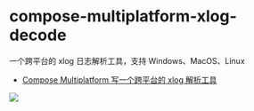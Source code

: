 # compose-multiplatform-xlog-decode

一个跨平台的 xlog 日志解析工具，支持 Windows、MacOS、Linux

- [Compose Multiplatform 写一个跨平台的 xlog 解析工具](https://juejin.cn/post/7378452954221084682)

![](https://github.com/leavesCZY/compose-multiplatform-xlog-decode/assets/30774063/57187495-9dd6-4644-afb6-154c31944a40)